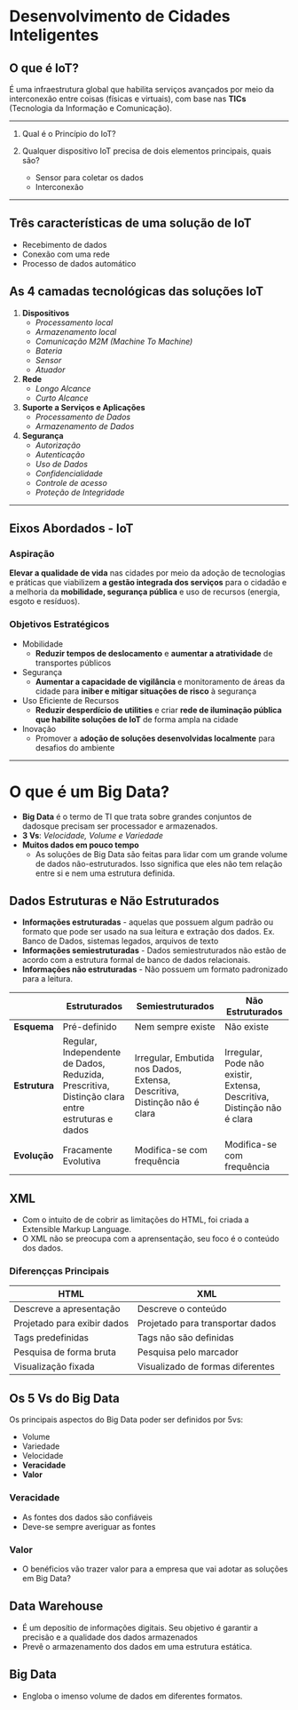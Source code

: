 # Desenvolvimento de Cidades Inteligentes

## O que é IoT?

É uma infraestrutura global que habilita serviços avançados por meio da interconexão entre coisas (físicas e virtuais), com base nas **TICs** (Tecnologia da Informação e Comunicação).

---

1. Qual é o Princípio do IoT?


2. Qualquer dispositivo IoT precisa de dois elementos principais, quais são?
   - Sensor para coletar os  dados
   - Interconexão

---

## Três características de uma solução de IoT

- Recebimento de dados
- Conexão com uma rede
- Processo de dados automático

## As 4 camadas tecnológicas das soluções IoT

1. **Dispositivos**
   - *Processamento local*
   - *Armazenamento local*
   - *Comunicação M2M (Machine To Machine)*
   - *Bateria*
   - *Sensor*
   - *Atuador*
2. **Rede**
   - *Longo Alcance*
   - *Curto Alcance*
3. **Suporte a Serviços e Aplicações**
   - *Processamento de Dados*
   - *Armazenamento de Dados*
4. **Segurança**
   - *Autorização*
   - *Autenticação*
   - *Uso de Dados*
   - *Confidencialidade*
   - *Controle de acesso*
   - *Proteção de Integridade*

---

##  Eixos Abordados - IoT

### Aspiração

**Elevar a qualidade de vida** nas cidades por meio da adoção de tecnologias e práticas que viabilizem **a gestão integrada dos serviços** para o cidadão e a melhoria da **mobilidade, segurança pública** e uso de recursos (energia, esgoto e resíduos).

### Objetivos Estratégicos

- Mobilidade
    - **Reduzir tempos de deslocamento** e **aumentar a atratividade** de transportes públicos
- Segurança
  - **Aumentar a capacidade de vigilância** e monitoramento de áreas da cidade para **iniber e mitigar situações de risco** à segurança
- Uso Eficiente de Recursos
  - **Reduzir desperdício de utilities** e criar **rede de iluminação pública que habilite soluções de IoT** de forma ampla na cidade
- Inovação
  - Promover a **adoção de soluções desenvolvidas localmente** para desafios do ambiente

---

# O que é um Big Data?

* **Big Data** é o termo de TI que trata sobre grandes conjuntos de dadosque precisam ser processador e armazenados.
* **3 Vs**: *Velocidade, Volume e Variedade*
* **Muitos dados em pouco tempo**
  * As soluções de Big Data são feitas para lidar com um grande volume de dados não-estruturados. Isso significa que eles não tem relação entre si e nem uma estrutura definida.

## Dados Estruturas e Não Estruturados

* **Informações estruturadas** - aquelas que possuem algum padrão ou formato que pode ser usado na  sua leitura e extração dos dados. Ex. Banco de Dados, sistemas legados, arquivos de texto
* **Informações semiestruturadas** - Dados semiestruturados não estão de acordo com a estrutura formal de banco de dados relacionais. 
* **Informações não estruturadas** - Não possuem um formato padronizado para a leitura.

|| Estruturados| Semiestruturados|Não Estruturados|
| ----------- | ----------- |----|-|
| **Esquema** |Pré-definido|Nem sempre existe|Não existe|
| **Estrutura**|Regular, Independente de Dados, Reduzida, Prescritiva, Distinção clara entre estruturas e dados |Irregular, Embutida nos Dados, Extensa, Descritiva, Distinção não é clara|Irregular, Pode não existir, Extensa, Descritiva, Distinção não é clara|
| **Evolução**|Fracamente Evolutiva|Modifica-se com frequência|Modifica-se com frequência|

## XML

* Com o intuito de de cobrir as limitações  do  HTML, foi criada a Extensible Markup Language.
* O XML não se preocupa com a  aprensentação, seu foco é o conteúdo  dos dados.

### Diferençças Principais

|HTML|XML|
|-|-|
|Descreve a apresentação|Descreve o conteúdo|
|Projetado para exibir dados|Projetado para transportar dados|
|Tags predefinidas|Tags não são definidas|
|Pesquisa de forma bruta|Pesquisa pelo marcador|
|Visualização fixada|Visualizado de formas diferentes|

## Os 5 Vs do Big Data

Os principais aspectos do Big Data poder ser definidos por 5vs:
* Volume
* Variedade
* Velocidade
* **Veracidade**
* **Valor**

### Veracidade

* As fontes dos dados são confiáveis
* Deve-se sempre averiguar as fontes

### Valor
* O benéficios vão  trazer valor para a empresa que vai adotar as soluções em Big Data?

## Data Warehouse

* É um deposítio de informações digitais. Seu objetivo é garantir a precisão e a qualidade dos dados armazenados
* Prevê o armazenamento dos dados em uma estrutura estática.

##  Big Data

* Engloba o imenso volume de dados em diferentes formatos.

